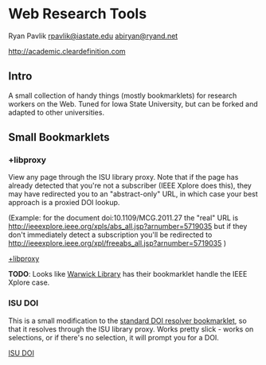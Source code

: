 # Web Research Tools

Ryan Pavlik <rpavlik@iastate.edu> <abiryan@ryand.net>

<http://academic.cleardefinition.com>

## Intro

A small collection of handy things (mostly bookmarklets) for research
workers on the Web. Tuned for Iowa State University, but can be forked
and adapted to other universities.

## Small Bookmarklets

### +libproxy

View any page through the ISU library proxy.  Note that if the page has already detected that you're not a subscriber (IEEE Xplore does this), they may have redirected you to an "abstract-only" URL, in which case your best approach is a proxied DOI lookup.

(Example: for the document doi:10.1109/MCG.2011.27 the "real" URL is <http://ieeexplore.ieee.org/xpls/abs_all.jsp?arnumber=5719035> but if they don't immediately detect a subscription you'll be redirected to <http://ieeexplore.ieee.org/xpl/freeabs_all.jsp?arnumber=5719035> )

<a href="javascript:void(location.href='http://'+location.host+'.proxy.lib.iastate.edu:2048'+location.pathname+location.search)">+libproxy</a>

**TODO**: Looks like [Warwick Library](http://www2.warwick.ac.uk/services/library/tealea/proxy/ipadiphone/) has their bookmarklet handle the IEEE Xplore case.

### ISU DOI

This is a small modification to the [standard DOI resolver bookmarklet](http://www.doi.org/resolver_button/doibutton.html), so that it resolves through the ISU library proxy.  Works pretty slick - works on selections, or if there's no selection, it will prompt you for a DOI.

<a href="javascript:Qr=window.getSelection?window.getSelection().toString():document.selection.createRange().text;if(!Qr){void(Qr=prompt('Enter%20DOI%20to%20resolve,%20e.g.%2010.1000/202:',''))}if(Qr){if(Qr.indexOf('doi://')==0)Qr=Qr.substr(6);if(Qr.indexOf('doi:')==0)Qr=Qr.substr(4)}if(Qr)location.href='http://dx.doi.org.proxy.lib.iastate.edu:2048/'+escape(Qr)">ISU DOI</a>


